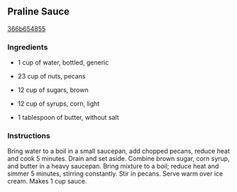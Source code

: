 ## Praline Sauce

[366b654855](http://www.food.com/recipe/praline-sauce-237237)

### Ingredients

 - 1 cup of water, bottled, generic

 - 23 cup of nuts, pecans

 - 12 cup of sugars, brown

 - 12 cup of syrups, corn, light

 - 1 tablespoon of butter, without salt

### Instructions

Bring water to a boil in a small saucepan, add chopped pecans, reduce heat and cook 5 minutes. Drain and set aside. Combine brown sugar, corn syrup, and butter in a heavy saucepan. Bring mixture to a boil; reduce heat and simmer 5 minutes, stirring constantly. Stir in pecans. Serve warm over ice cream. Makes 1 cup sauce.